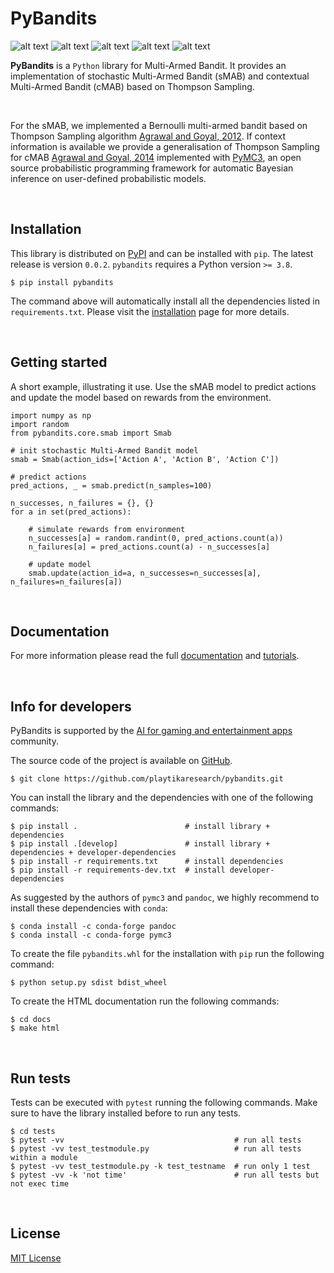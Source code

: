 [comment]: <> (Modify also docs/installation.rst if change the README.md)
[comment]: <> (Modify also LICENSE.rst if change the README.md)

PyBandits
=========

[comment]: <> (Modify also docs/badges.rst if changing the badges)
![alt text](https://img.shields.io/badge/build-passing-brightgreen)
![alt text](https://img.shields.io/badge/docs-passing-brightgreen)
![alt text](https://img.shields.io/badge/coverage-82%25-green)
![alt text](https://img.shields.io/badge/version-0.0.2-blue)
![alt text](https://img.shields.io/badge/license-MIT-blue)

**PyBandits**  is a ``Python`` library for Multi-Armed Bandit. It provides an implementation of stochastic Multi-Armed Bandit (sMAB) and contextual Multi-Armed Bandit (cMAB) based on Thompson Sampling.

<br/>

For the sMAB, we implemented a Bernoulli multi-armed bandit based on Thompson Sampling algorithm [Agrawal and Goyal, 2012](http://proceedings.mlr.press/v23/agrawal12/agrawal12.pdf). If context information is available we provide a generalisation of Thompson Sampling for cMAB [Agrawal and Goyal, 2014](https://arxiv.org/pdf/1209.3352.pdf) implemented with [PyMC3](https://peerj.com/articles/cs-55/), an open source probabilistic programming framework  for automatic Bayesian inference on user-defined probabilistic models.


[comment]: <> (Paper)
[comment]: <> (-----)
[comment]: <> (Our paper is available [here: add link])

<br/>


Installation
------------

This library is distributed on [PyPI](https://pypi.org/project/pybandits/) and can be installed with ``pip``.
The latest release is version ``0.0.2``. ``pybandits`` requires a Python version ``>= 3.8``.

~~~~~~~~~~~~~~~~~~~~~~~~~~~~~~~~~~~~~~~~~~~~~~~~~~~~~~~~~~~~~~~~~~~~~~~~~~~~~~~~~~~~~~~~~~~~~~~~~~~~~~~~~~~~~~~~~~~~~~~~
$ pip install pybandits
~~~~~~~~~~~~~~~~~~~~~~~~~~~~~~~~~~~~~~~~~~~~~~~~~~~~~~~~~~~~~~~~~~~~~~~~~~~~~~~~~~~~~~~~~~~~~~~~~~~~~~~~~~~~~~~~~~~~~~~~

The command above will automatically install all the dependencies listed in ``requirements.txt``. Please visit the
[installation](https://playtikaresearch.github.io/pybandits/installation.html)
page for more details.

<br/>


Getting started
---------------

A short example, illustrating it use. Use the sMAB model to predict actions and update the model based on rewards from the environment.

~~~~~~~~~~~~~~~~~~~~~~~~~~~~~~~~~~~~~~~~~~~~~~~~~~~~~~~~~~~~~~~~~~~~~~~~~~~~~~~~~~~~~~~~~~~~~~~~~~~
import numpy as np
import random
from pybandits.core.smab import Smab

# init stochastic Multi-Armed Bandit model
smab = Smab(action_ids=['Action A', 'Action B', 'Action C'])

# predict actions
pred_actions, _ = smab.predict(n_samples=100)

n_successes, n_failures = {}, {}
for a in set(pred_actions):

    # simulate rewards from environment
    n_successes[a] = random.randint(0, pred_actions.count(a))
    n_failures[a] = pred_actions.count(a) - n_successes[a]

    # update model
    smab.update(action_id=a, n_successes=n_successes[a], n_failures=n_failures[a])
~~~~~~~~~~~~~~~~~~~~~~~~~~~~~~~~~~~~~~~~~~~~~~~~~~~~~~~~~~~~~~~~~~~~~~~~~~~~~~~~~~~~~~~~~~~~~~~~~~~

<br/>

Documentation
-------------
For more information please read the full
[documentation](https://playtikaresearch.github.io/pybandits/pybandits.html)
and
[tutorials](https://playtikaresearch.github.io/pybandits/tutorials.html).

<br/>

Info for developers
-------------------

PyBandits is supported by the [AI for gaming and entertainment apps](https://www.meetup.com/ai-for-gaming-and-entertainment-apps/) community.

The source code of the project is available on [GitHub](https://github.com/playtikaresearch/pybandits).

~~~~~~~~~~~~~~~~~~~~~~~~~~~~~~~~~~~~~~~~~~~~~~~~~~~~~~~~~~~~~
$ git clone https://github.com/playtikaresearch/pybandits.git
~~~~~~~~~~~~~~~~~~~~~~~~~~~~~~~~~~~~~~~~~~~~~~~~~~~~~~~~~~~~~

You can install the library and the dependencies with one of the following commands:

~~~~~~~~~~~~~~~~~~~~~~~~~~~~~~~~~~~~~~~~~~~~~~~~~~~~~~~~~~~~~~~~~~~~~~~~~~~~~~~~~~~~~~~~~~~~~~~~
$ pip install .                        # install library + dependencies
$ pip install .[develop]               # install library + dependencies + developer-dependencies
$ pip install -r requirements.txt      # install dependencies
$ pip install -r requirements-dev.txt  # install developer-dependencies
~~~~~~~~~~~~~~~~~~~~~~~~~~~~~~~~~~~~~~~~~~~~~~~~~~~~~~~~~~~~~~~~~~~~~~~~~~~~~~~~~~~~~~~~~~~~~~~~

As suggested by the authors of ``pymc3`` and ``pandoc``, we highly recommend to install these dependencies with
``conda``:

~~~~~~~~~~~~~~~~~~~~~~~~~~~~~~~~~~~~~
$ conda install -c conda-forge pandoc
$ conda install -c conda-forge pymc3
~~~~~~~~~~~~~~~~~~~~~~~~~~~~~~~~~~~~~

To create the file ``pybandits.whl`` for the installation with ``pip`` run the following command:

~~~~~~~~~~~~~~~~~~~~~~~~~~~~~~~~~~~
$ python setup.py sdist bdist_wheel
~~~~~~~~~~~~~~~~~~~~~~~~~~~~~~~~~~~

To create the HTML documentation run the following commands:

~~~~~~~~~~~
$ cd docs
$ make html
~~~~~~~~~~~

<br/>

Run tests
---------

Tests can be executed with ``pytest`` running the following commands. Make sure to have the library installed before to
run any tests.

~~~~~~~~~~~~~~~~~~~~~~~~~~~~~~~~~~~~~~~~~~~~~~~~~~~~~~~~~~~~~~~~~~~~~~~~~~~~~~~~~~~
$ cd tests
$ pytest -vv                                      # run all tests
$ pytest -vv test_testmodule.py                   # run all tests within a module
$ pytest -vv test_testmodule.py -k test_testname  # run only 1 test
$ pytest -vv -k 'not time'                        # run all tests but not exec time
~~~~~~~~~~~~~~~~~~~~~~~~~~~~~~~~~~~~~~~~~~~~~~~~~~~~~~~~~~~~~~~~~~~~~~~~~~~~~~~~~~~

<br/>

License
-------

[MIT License](LICENSE)
